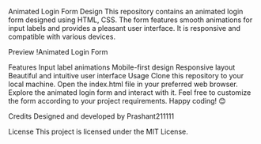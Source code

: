Animated Login Form Design
This repository contains an animated login form designed using HTML, CSS. The form features smooth animations for input labels and provides a pleasant user interface. It is responsive and compatible with various devices.

Preview
!Animated Login Form

Features
Input label animations
Mobile-first design
Responsive layout
Beautiful and intuitive user interface
Usage
Clone this repository to your local machine.
Open the index.html file in your preferred web browser.
Explore the animated login form and interact with it.
Feel free to customize the form according to your project requirements. Happy coding! 😊

Credits
Designed and developed by Prashant211111

License
This  project is licensed under the MIT License.
